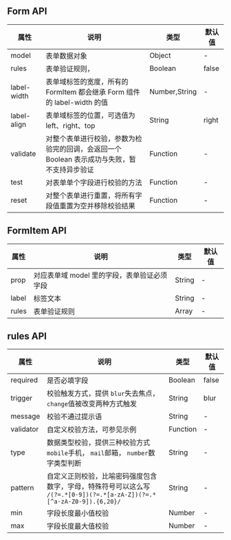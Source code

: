 ## Form API
| 属性          | 说明                                                                                        | 类型          | 默认值 |
|---------------|---------------------------------------------------------------------------------------------|---------------|--------|
| model         | 表单数据对象                                                                                | Object        | -      |
| rules         | 表单验证规则，                                                                              | Boolean       | false  |
| label-width   | 表单域标签的宽度，所有的 FormItem 都会继承 Form 组件的 label-width 的值                     | Number,String | -      |
| label-align   | 表单域标签的位置，可选值为 left、right、top                                                 | String        | right  |
| validate      | 对整个表单进行校验，参数为检验完的回调，会返回一个 Boolean 表示成功与失败，暂不支持异步验证 | Function      | -      |
| test | 对表单单个字段进行校验的方法                                                                | Function      | -      |
| reset         | 对整个表单进行重置，将所有字段值重置为空并移除校验结果                                      | Function      | -      |

## FormItem API

| 属性  | 说明                                        | 类型   | 默认值 |
|-------|---------------------------------------------|--------|--------|
| prop  | 对应表单域 model 里的字段，表单验证必须字段 | String | -      |
| label | 标签文本                                    | String | -      |
| rules | 表单验证规则                                | Array  | -      |

## rules API

| 属性      | 说明                                                                                                                   | 类型     | 默认值 |
|-----------|------------------------------------------------------------------------------------------------------------------------|----------|--------|
| required  | 是否必填字段                                                                                                           | Boolean  | false  |
| trigger   | 校验触发方式，提供  `blur`失去焦点，  `change`值被改变两种方式触发                                                     | String   | blur   |
| message   | 校验不通过提示语                                                                                                       | String   | -      |
| validator | 自定义校验方法，可参见示例                                                                                             | Function | -      |
| type      | 数据类型校验，提供三种校验方式 `mobile`手机，  `mail`邮箱，  `number`数字类型判断                                      | String   | -      |
| pattern   | 自定义正则校验，比喻密码强度包含数字，字母，特殊符号可以这么写  `/(?=.*[0-9])(?=.*[a-zA-Z])(?=.*[^a-zA-Z0-9]).{6,20}/` | String   | -      |
| min       | 字段长度最小值校验                                                                                                     | Number   | -      |
| max       | 字段长度最大值校验                                                                                                     | Number   | -      |